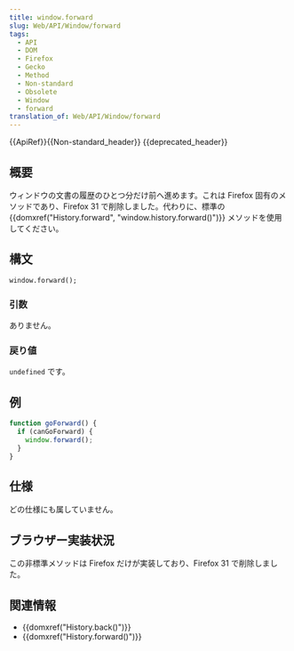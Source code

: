 ```yaml
---
title: window.forward
slug: Web/API/Window/forward
tags:
  - API
  - DOM
  - Firefox
  - Gecko
  - Method
  - Non-standard
  - Obsolete
  - Window
  - forward
translation_of: Web/API/Window/forward
---
```

{{ApiRef}}{{Non-standard_header}} {{deprecated_header}}

## 概要

ウィンドウの文書の履歴のひとつ分だけ前へ進めます。これは Firefox 固有のメソッドであり、Firefox 31 で削除しました。代わりに、標準の {{domxref("History.forward", "window.history.forward()")}} メソッドを使用してください。

## 構文

```
window.forward();
```

### 引数

ありません。

### 戻り値

`undefined` です。

## 例

```js
function goForward() {
  if (canGoForward) {
    window.forward();
  }
}
```

## 仕様

どの仕様にも属していません。

## ブラウザー実装状況

この非標準メソッドは Firefox だけが実装しており、Firefox 31 で削除しました。

## 関連情報

- {{domxref("History.back()")}}
- {{domxref("History.forward()")}}
